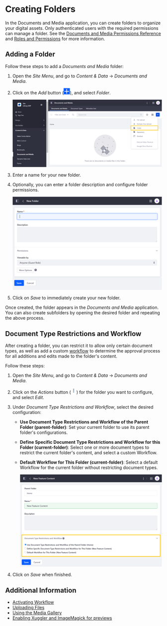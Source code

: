 # Creating Folders

In the Documents and Media application, you can create folders to organize your digital assets. Only authenticated users with the required permissions can manage a folder. See the [Documents and Media Permissions Reference](../publishing-and-sharing/managing-document-access/documents-and-media-permissions-reference.md) and [Roles and Permissions](../../../users-and-permissions/roles-and-permissions/understanding-roles-and-permissions.md) for more information.

## Adding a Folder

Follow these steps to add a *Documents and Media* folder:

1. Open the *Site Menu*, and go to *Content & Data* &rarr; *Documents and Media*.

1. Click on the *Add* button (![Add Button](../../../images/icon-add.png)), and select *Folder*.

    ![Click on the Add button, and select Folder.](./creating-folders/images/01.png)

1. Enter a name for your new folder.

1. Optionally, you can enter a folder description and configure folder permissions.

    ![Enter a folder description and configure folder permissions.](./creating-folders/images/02.png)

1. Click on *Save* to immediately create your new folder.

Once created, the folder appears in the *Documents and Media* application. You can also create subfolders by opening the desired folder and repeating the above process.

## Document Type Restrictions and Workflow

After creating a folder, you can restrict it to allow only certain document types, as well as add a custom [workflow](../../../process-automation/workflow/introduction-to-workflow.md) to determine the approval process for all additions and edits made to the folder's content.

Follow these steps:

1. Open the *Site Menu*, and go to *Content & Data* &rarr; *Documents and Media*.

1. Click on the _Actions_ button (![Actions](../../../images/icon-actions.png)) for the folder you want to configure, and select _Edit_.

1. Under *Document Type Restrictions and Workflow*, select the desired configuration:

   * **Use Document Type Restrictions and Workflow of the Parent Folder (parent-folder)**: Set your current folder to use its parent folder's configurations.

   * **Define Specific Document Type Restrictions and Workflow for this Folder (current-folder)**: Select one or more document types to restrict the current folder's content, and select a custom Workflow.

   * **Default Workflow for This Folder (current-folder)**: Select a default Workflow for the current folder without restricting document types.

      ![Under Document Type Restrictions and Workflow, select the desired configuration.](./creating-folders/images/03.png)

1. Click on *Save* when finished.

## Additional Information

* [Activating Workflow](../../../process-automation/workflow/using-workflows/activating-workflow-workflow.md#documents-and-media-folders)
* [Uploading Files](./uploading-files.md)
* [Using the Media Gallery](../publishing-and-sharing/publishing-documents-on-a-dxp-site/using-the-media-gallery-widget.md)
* [Enabling Xuggler and ImageMagick for previews](../../../system-administration/using-the-server-administration-panel/configuring-external-services.md)
